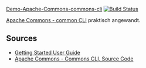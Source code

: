 [Demo-Apache-Commons-commons-cli](https://github.com/tobiashochguertel/Demo-Apache-Commons-commons-cli)
[![Build Status](https://travis-ci.org/tobiashochguertel/Demo-Apache-Commons-commons-cli.svg?branch=master)](https://travis-ci.org/tobiashochguertel/Demo-Apache-Commons-commons-cli)
<!--[![coverage](https://coveralls.io/repos/tobiashochguertel/Demo-Apache-Commons-commons-cli/badge.png)](https://coveralls.io/r/tobiashochguertel/Demo-Apache-Commons-commons-cli)-->

[Apache Commons - common CLI](http://commons.apache.org/proper/commons-cli/) praktisch angewandt.



## Sources

 - [Getting Started User Guide](http://commons.apache.org/proper/commons-cli/introduction.html)
 - [Apache Commons - Commons CLI, Source Code](http://svn.apache.org/viewvc/commons/proper/cli/trunk/)
